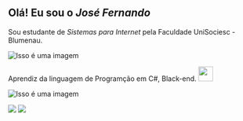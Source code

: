 ## Olá! Eu sou o *José Fernando* 

Sou estudante de _Sistemas para Internet_ pela Faculdade UniSociesc - Blumenau. 




![Isso é uma imagem](https://media.giphy.com/media/3oEdv1vkhqxcynkB5C/giphy.gif)

Aprendiz da linguagem de Programção em C#, Black-end. <img height="30em" src="https://cdn.jsdelivr.net/gh/devicons/devicon/icons/csharp/csharp-original.svg" />

![Isso é uma imagem](https://media.giphy.com/media/eGlWh8b2oDeSuFjGM6/giphy.gif) 

  




  <div>
  <a href= "silvajffernando@gmail.com"><img src="https://img.shields.io/badge/Gmail-D14836?style=for-the-badge&logo=gmail&logoColor=white" target-"_blank"></a>
  <a href= "https://www.linkedin.com/in/jos%C3%A9fernando/" target-"_blank"><img src="https://img.shields.io/badge/LinkedIn-0077B5?style=for-the-badge&logo=linkedin&logoColor=white" target-"_blank" target-"_blank"></a>


</div>
